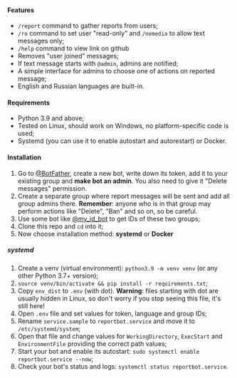 #### Features
* `/report` command to gather reports from users;  
* `/ro` command to set user "read-only" and `/nomedia` to allow text messages only;
* `/help` command to view link on github
* Removes "user joined" messages;  
* If text message starts with `@admin`, admins are notified;  
* A simple interface for admins to choose one of actions on reported message;  
* English and Russian languages are built-in.

#### Requirements
* Python 3.9 and above;  
* Tested on Linux, should work on Windows, no platform-specific code is used;  
* Systemd (you can use it to enable autostart and autorestart) or Docker.

#### Installation  
1. Go to [@BotFather](https://t.me/telegram), create a new bot, write down its token, add it to your existing group 
and **make bot an admin**. You also need to give it "Delete messages" permission.  
2. Create a separate group where report messages will be sent and add all group admins there. 
**Remember**: anyone who is in that group may perform actions like "Delete", "Ban" and so on, so be careful.  
3. Use some bot like [@my_id_bot](https://t.me/my_id_bot) to get IDs of these two groups;  
3. Clone this repo and `cd` into it;  
4. Now choose installation method: **systemd** or **Docker**

##### systemd
1. Create a venv (virtual environment): `python3.9 -m venv venv` (or any other Python 3.7+ version);  
2. `source venv/bin/activate && pip install -r requirements.txt`;
3. Copy `env_dist` to `.env` (with dot). **Warning**: files starting with dot are usually hidden in Linux, 
so don't worry if you stop seeing this file, it's still here!  
4. Open `.env` file and set values for token, language and group IDs;  
5. Rename  `service.sample` to `reportbot.service` and move it to `/etc/systemd/system`;  
6. Open that file and change values for `WorkingDirectory`, `ExecStart` and `EnvironmentFile` providing the correct 
path values;  
7. Start your bot and enable its autostart: `sudo systemctl enable reportbot.service --now`;  
8. Check your bot's status and logs: `systemctl status reportbot.service`.
